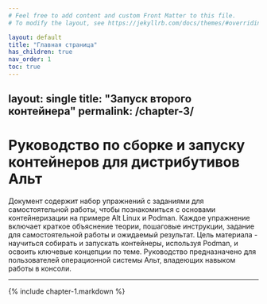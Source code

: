 ```yaml
---
# Feel free to add content and custom Front Matter to this file.
# To modify the layout, see https://jekyllrb.com/docs/themes/#overriding-theme-defaults

layout: default
title: "Главная страница"
has_children: true
nav_order: 1
toc: true
---
```

layout: single
title: "Запуск второго контейнера"
permalink: /chapter-3/
---

# Руководство по сборке и запуску контейнеров для дистрибутивов Альт

Документ содержит набор упражнений с заданиями для самостоятельной работы, чтобы познакомиться с основами контейнеризации на примере Alt Linux и Podman.
Каждое упражнение включает краткое объяснение теории, пошаговые инструкции, задание для самостоятельной работы и ожидаемый результат.
Цель материала - научиться собирать и запускать контейнеры, используя Podman, и освоить ключевые концепции по теме.
Руководство предназначено для пользователей операционной системы Альт, владеющих навыком работы в консоли.

---

{% include chapter-1.markdown %}

